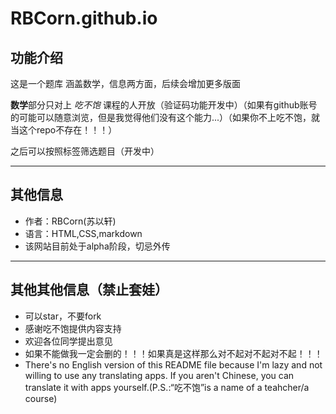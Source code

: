 # RBCorn.github.io

## 功能介绍

这是一个题库 涵盖数学，信息两方面，后续会增加更多版面

**数学**部分只对上 *吃不饱* 课程的人开放（验证码功能开发中）（如果有github账号的可能可以随意浏览，但是我觉得他们没有这个能力...）（如果你不上吃不饱，就当这个repo不存在！！！）

之后可以按照标签筛选题目（开发中）

---
## 其他信息
+ 作者：RBCorn(苏以轩)
+ 语言：HTML,CSS,markdown
+ 该网站目前处于alpha阶段，切忌外传
---
## 其他其他信息（禁止套娃）
+ 可以star，不要fork
+ 感谢吃不饱提供内容支持
+ 欢迎各位同学提出意见
+ 如果不能做我一定会删的！！！如果真是这样那么对不起对不起对不起！！！
+ There's no English version of this README file because I'm lazy and not willing to use any translating apps. If you aren't Chinese, you can translate it with apps yourself.(P.S.:“吃不饱”is a name of a teahcher/a course)